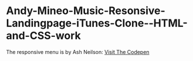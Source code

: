 # Andy-Mineo-Music-Resonsive-Landingpage-iTunes-Clone--HTML-and-CSS-work
The responsive menu is by Ash Neilson: [Visit The Codepen](https://gist.github.com/rachelhyman/b1f109155c9dafffe618)
